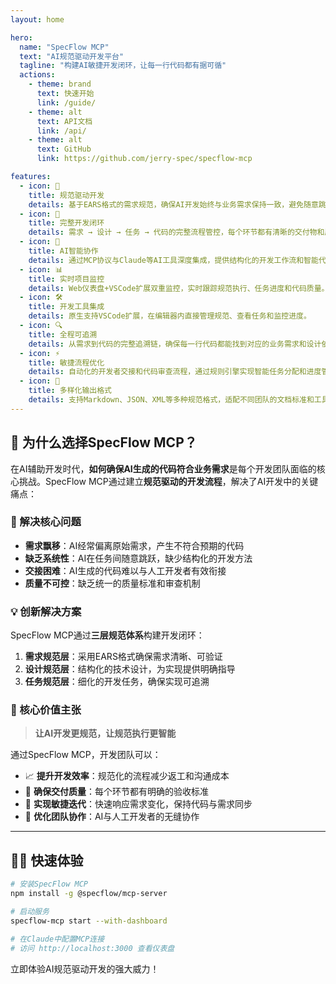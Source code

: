 ```yaml
---
layout: home

hero:
  name: "SpecFlow MCP"
  text: "AI规范驱动开发平台"
  tagline: "构建AI敏捷开发闭环，让每一行代码都有据可循"
  actions:
    - theme: brand
      text: 快速开始
      link: /guide/
    - theme: alt
      text: API文档
      link: /api/
    - theme: alt
      text: GitHub
      link: https://github.com/jerry-spec/specflow-mcp

features:
  - icon: 🎯
    title: 规范驱动开发
    details: 基于EARS格式的需求规范，确保AI开发始终与业务需求保持一致，避免随意跳跃式开发。
  - icon: 🔄
    title: 完整开发闭环
    details: 需求 → 设计 → 任务 → 代码的完整流程管控，每个环节都有清晰的交付物和质量标准。
  - icon: 🚀
    title: AI智能协作
    details: 通过MCP协议与Claude等AI工具深度集成，提供结构化的开发工作流和智能代码生成。
  - icon: 📊
    title: 实时项目监控
    details: Web仪表盘+VSCode扩展双重监控，实时跟踪规范执行、任务进度和代码质量。
  - icon: 🛠️
    title: 开发工具集成
    details: 原生支持VSCode扩展，在编辑器内直接管理规范、查看任务和监控进度。
  - icon: 🔍
    title: 全程可追溯
    details: 从需求到代码的完整追溯链，确保每一行代码都能找到对应的业务需求和设计依据。
  - icon: ⚡
    title: 敏捷流程优化
    details: 自动化的开发者交接和代码审查流程，通过规则引擎实现智能任务分配和进度管理。
  - icon: 🎨
    title: 多样化输出格式
    details: 支持Markdown、JSON、XML等多种规范格式，适配不同团队的文档标准和工具链。
---
```


## 🌟 为什么选择SpecFlow MCP？

在AI辅助开发时代，**如何确保AI生成的代码符合业务需求**是每个开发团队面临的核心挑战。SpecFlow MCP通过建立**规范驱动的开发流程**，解决了AI开发中的关键痛点：

### 🎯 解决核心问题
- **需求飘移**：AI经常偏离原始需求，产生不符合预期的代码
- **缺乏系统性**：AI在任务间随意跳跃，缺少结构化的开发方法
- **交接困难**：AI生成的代码难以与人工开发者有效衔接
- **质量不可控**：缺乏统一的质量标准和审查机制

### 💡 创新解决方案
SpecFlow MCP通过**三层规范体系**构建开发闭环：

1. **需求规范层**：采用EARS格式确保需求清晰、可验证
2. **设计规范层**：结构化的技术设计，为实现提供明确指导  
3. **任务规范层**：细化的开发任务，确保实现可追溯

### 🚀 核心价值主张

> **让AI开发更规范，让规范执行更智能**

通过SpecFlow MCP，开发团队可以：
- 📈 **提升开发效率**：规范化的流程减少返工和沟通成本
- 🎯 **确保交付质量**：每个环节都有明确的验收标准
- 🔄 **实现敏捷迭代**：快速响应需求变化，保持代码与需求同步
- 👥 **优化团队协作**：AI与人工开发者的无缝协作

---

## 🏃‍♂️ 快速体验

```bash
# 安装SpecFlow MCP
npm install -g @specflow/mcp-server

# 启动服务
specflow-mcp start --with-dashboard

# 在Claude中配置MCP连接
# 访问 http://localhost:3000 查看仪表盘
```

立即体验AI规范驱动开发的强大威力！